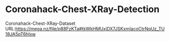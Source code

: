 # Coronahack-Chest-XRay-Detection
Coronahack-Chest-XRay-Dataset URL:https://mega.nz/file/p88FzKTa#tkWkHMUxjDX7JSKxmlacoCtrNqUz_TU18JA5pT6hlxw
